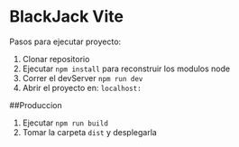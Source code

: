 # BlackJack Vite

Pasos para ejecutar proyecto:

1. Clonar repositorio
2. Ejecutar ```npm install``` para reconstruir los modulos node
3. Correr el devServer ```npm run dev```
4. Abrir el proyecto en: ```localhost:```


##Produccion

1. Ejecutar ```npm run build```
2. Tomar la carpeta ```dist``` y desplegarla